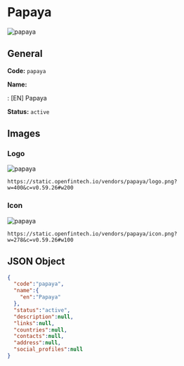 
# Papaya 
![papaya](https://static.openfintech.io/vendors/papaya/logo.png?w=400&c=v0.59.26#w200)  

## General 
 
**Code:** `papaya` 
 
**Name:** 
 
:	[EN] Papaya 
 
**Status:** `active` 
 

## Images 

### Logo 
 
![papaya](https://static.openfintech.io/vendors/papaya/logo.png?w=400&c=v0.59.26#w200)  

```
https://static.openfintech.io/vendors/papaya/logo.png?w=400&c=v0.59.26#w200
```  

### Icon 
 
![papaya](https://static.openfintech.io/vendors/papaya/icon.png?w=278&c=v0.59.26#w100)  

```
https://static.openfintech.io/vendors/papaya/icon.png?w=278&c=v0.59.26#w100
```  

## JSON Object 

```json
{
  "code":"papaya",
  "name":{
    "en":"Papaya"
  },
  "status":"active",
  "description":null,
  "links":null,
  "countries":null,
  "contacts":null,
  "address":null,
  "social_profiles":null
}
```  
